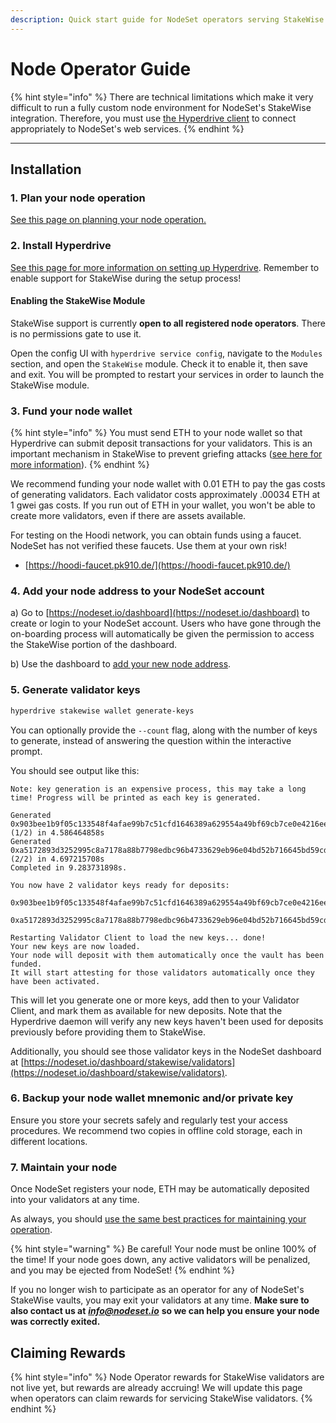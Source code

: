 ```yaml
---
description: Quick start guide for NodeSet operators serving StakeWise vaults
---
```


# Node Operator Guide

{% hint style="info" %}
There are technical limitations which make it very difficult to run a fully custom node environment for NodeSet's StakeWise integration. Therefore, you must use [the Hyperdrive client](https://github.com/nodeset-org/hyperdrive) to connect appropriately to NodeSet's web services.
{% endhint %}

***

## **Installation**

### **1. Plan your node operation**

[See this page on planning your node operation.](../../node-operators/best-practices/planning-your-node-architecture.md)

### 2. Install Hyperdrive

[See this page for more information on setting up Hyperdrive](https://docs.nodeset.io/node-operators/hyperdrive). Remember to enable support for StakeWise during the setup process!

#### Enabling the StakeWise Module

StakeWise support is currently **open to all registered node operators**. There is no permissions gate to use it.

Open the config UI with `hyperdrive service config`, navigate to the `Modules` section, and open the `StakeWise` module. Check it to enable it, then save and exit. You will be prompted to restart your services in order to launch the StakeWise module.

### **3. Fund your node wallet**

{% hint style="info" %}
You must send ETH to your node wallet so that Hyperdrive can submit deposit transactions for your validators. This is an important mechanism in StakeWise to prevent griefing attacks ([see here for more information](https://docs.nodeset.io/stakewise-integration/faq#why-do-node-operators-need-to-pay-to-register-validators)).
{% endhint %}

We recommend funding your node wallet with 0.01 ETH to pay the gas costs of generating validators. Each validator costs approximately .00034 ETH at 1 gwei gas costs. If you run out of ETH in your wallet, you won't be able to create more validators, even if there are assets available.

For testing on the Hoodi network, you can obtain funds using a faucet. NodeSet has not verified these faucets. Use them at your own risk!

* [https://hoodi-faucet.pk910.de/](https://hoodi-faucet.pk910.de/)

### 4. Add your node address to your NodeSet account

a) Go to [https://nodeset.io/dashboard](https://nodeset.io/dashboard) to create or login to your NodeSet account. Users who have gone through the on-boarding process will automatically be given the permission to access the StakeWise portion of the dashboard.

b) Use the dashboard to [add your new node address](../../nodeset-dashboard/authorizing-your-node.md).

### 5. Generate validator keys

```bash
hyperdrive stakewise wallet generate-keys 
```

You can optionally provide the `--count` flag, along with the number of keys to generate, instead of answering the question within the interactive prompt.

You should see output like this:

```
Note: key generation is an expensive process, this may take a long time! Progress will be printed as each key is generated.

Generated 0x903bee1b9f05c133548f4afae99b7c51cfd1646389a629554a49bf69cb7ce0e4216ee50e3b882a665ca595949fff65aa (1/2) in 4.586464858s
Generated 0xa5172893d3252995c8a7178a88b7798edbc96b4733629eb96e04bd52b716645bd59cd2b1fb470ada8ac0b3d84cd84746 (2/2) in 4.697215708s
Completed in 9.283731898s.

You now have 2 validator keys ready for deposits:
	0x903bee1b9f05c133548f4afae99b7c51cfd1646389a629554a49bf69cb7ce0e4216ee50e3b882a665ca595949fff65aa
	0xa5172893d3252995c8a7178a88b7798edbc96b4733629eb96e04bd52b716645bd59cd2b1fb470ada8ac0b3d84cd84746

Restarting Validator Client to load the new keys... done!
Your new keys are now loaded.
Your node will deposit with them automatically once the vault has been funded.
It will start attesting for those validators automatically once they have been activated.
```

This will let you generate one or more keys, add then to your Validator Client, and mark them as available for new deposits. Note that the Hyperdrive daemon will verify any new keys haven't been used for deposits previously before providing them to StakeWise.

Additionally, you should see those validator keys in the NodeSet dashboard at [https://nodeset.io/dashboard/stakewise/validators](https://nodeset.io/dashboard/stakewise/validators).

### 6. Backup your node wallet mnemonic and/or private key

Ensure you store your secrets safely and regularly test your access procedures. We recommend two copies in offline cold storage, each in different locations.

### 7. Maintain your node

Once NodeSet registers your node, ETH may be automatically deposited into your validators at any time.

As always, you should [use the same best practices for maintaining your operation](../../node-operators/best-practices/).

{% hint style="warning" %}
Be careful! Your node must be online 100% of the time! If your node goes down, any active validators will be penalized, and you may be ejected from NodeSet!&#x20;
{% endhint %}

If you no longer wish to participate as an operator for any of NodeSet's StakeWise vaults, you may exit your validators at any time. **Make sure to also contact us at** [_**info@nodeset.io**_](mailto:info@nodeset.io) **so we can help you ensure your node was correctly exited.**

## Claiming Rewards

{% hint style="info" %}
Node Operator rewards for StakeWise validators are not live yet, but rewards are already accruing! We will update this page when operators can claim rewards for servicing StakeWise validators.
{% endhint %}
